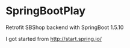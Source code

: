 # SpringBootPlay
Retrofit SBShop backend with SpringBoot 1.5.10

I got started from
http://start.spring.io/